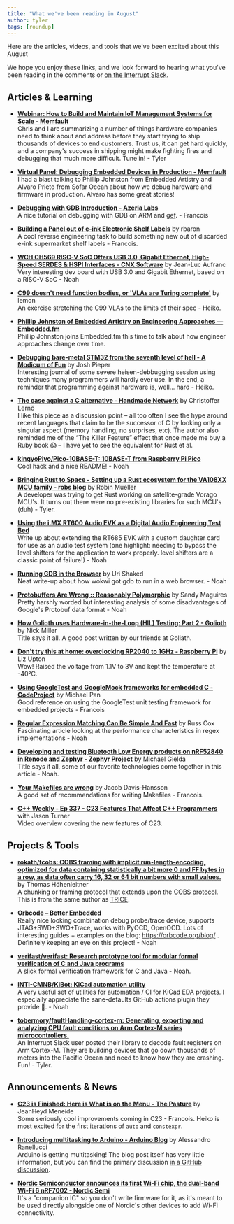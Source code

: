 ```yaml
---
title: "What we've been reading in August"
author: tyler
tags: [roundup]
---
```


<!-- excerpt start -->

Here are the articles, videos, and tools that we've been excited about this
August

<!-- excerpt end -->

We hope you enjoy these links, and we look forward to hearing what you've been
reading in the comments or [on the Interrupt Slack](https://interrupt-slack.herokuapp.com/).

## Articles & Learning

- [**Webinar: How to Build and Maintain IoT Management Systems for Scale - Memfault**](https://hubs.la/Q01kh_bT0)<br>
  Chris and I are summarizing a number of things hardware companies need to think about and address before they start trying to ship thousands of devices to end customers. Trust us, it can get hard quickly, and a company's success in shipping might make fighting fires and debugging that much more difficult. Tune in! - Tyler

- [**Virtual Panel: Debugging Embedded Devices in Production - Memfault**](https://hubs.la/Q01kj0GW0)<br>
  I had a blast talking to Phillip Johnston from Embedded Artistry and Alvaro Prieto from Sofar Ocean about how we debug hardware and firmware in production. Alvaro has some great stories!

- [**Debugging with GDB Introduction - Azeria Labs**](https://azeria-labs.com/debugging-with-gdb-introduction/)<br>
A nice tutorial on debugging with GDB on ARM and [gef](https://github.com/hugsy/gef). - Francois

- [**Building a Panel out of e-ink Electronic Shelf Labels**](https://rbaron.net/blog/2022/07/29/Daisy-chaining-multiple-electronic-shelf-labels.html) by rbaron<br>
A cool reverse engineering task to build something new out of discarded e-ink supermarket shelf labels - Francois.

- [**WCH CH569 RISC-V SoC Offers USB 3.0, Gigabit Ethernet, High-Speed SERDES & HSPI Interfaces - CNX Software**](https://www.cnx-software.com/2020/07/21/wch-ch569-risc-v-soc-offers-usb-3-0-gigabit-ethernet-high-speed-serdes-hspi-interfaces/) by Jean-Luc Aufranc<br>
Very interesting dev board with USB 3.0 and Gigabit Ethernet, based on a RISC-V SoC - Noah

- [**C99 doesn't need function bodies, or 'VLAs are Turing complete'**](https://lemon.rip/w/c99-vla-tricks/) by lemon<br>
An exercise stretching the C99 VLAs to the limits of their spec - Heiko.

- [**Phillip Johnston of Embedded Artistry on Engineering Approaches — Embedded.fm**](https://embedded.fm/episodes/423)<br>
Phillip Johnston joins Embedded.fm this time to talk about how engineer approaches change over time.

- [**Debugging bare-metal STM32 from the seventh level of hell - A Modicum of Fun**](https://jpieper.com/2022/08/05/debugging-bare-metal-stm32-from-the-seventh-level-of-hell/) by Josh Pieper<br>
Interesting journal of some severe heisen-debbugging session using techniques many programmers will hardly ever use. In the end, a reminder that programming against hardware is, well… hard - Heiko.

- [**The case against a C alternative - Handmade Network**](https://c3.handmade.network/blog/p/8486-the_case_against_a_c_alternative) by Christoffer Lernö<br>
I like this piece as a discussion point – all too often I see the hype around recent languages that claim to be the successor of C by looking only a singular aspect (memory handling, no surprises, etc). The author also reminded me of the “The Killer Feature” effect that once made me buy a Ruby book 😱 – I have yet to see the equivalent for Rust et al.

- [**kingyoPiyo/Pico-10BASE-T: 10BASE-T from Raspberry Pi Pico**](https://github.com/kingyoPiyo/Pico-10BASE-T)<br>
Cool hack and a nice README! - Noah

- [**Bringing Rust to Space - Setting up a Rust ecosystem for the VA108XX MCU family - robs blog**](https://robamu.github.io/post/rust-ecosystem/) by Robin Mueller<br>
A developer was trying to get Rust working on satellite-grade Vorago MCU's. It turns out there were no pre-existing libraries for such MCU's (duh) - Tyler.

- [**Using the i.MX RT600 Audio EVK as a Digital Audio Engineering Test Bed**](https://community.nxp.com/t5/Blogs/Using-the-i-MX-RT600-Audio-EVK-as-a-Digital-Audio-Engineering/ba-p/1514120)<br>
Write up about extending the RT685 EVK with a custom daughter card for use as an audio test system (one highlight: needing to bypass the level shifters for the application to work properly. level shifters are a classic point of failure!) - Noah

- [**Running GDB in the Browser**](https://blog.wokwi.com/running-gdb-in-the-browser/) by Uri Shaked<br>
Neat write-up about how wokwi got gdb to run in a web browser. - Noah

- [**Protobuffers Are Wrong :: Reasonably Polymorphic**](https://reasonablypolymorphic.com/blog/protos-are-wrong/) by Sandy Maguires<br>
Pretty harshly worded but interesting analysis of some disadvantages of Google's Protobuf data format - Noah

- [**How Golioth uses Hardware-in-the-Loop (HIL) Testing: Part 2 - Golioth**](https://blog.golioth.io/golioth-hil-testing-part2/) by Nick Miller<br>
Title says it all. A good post written by our friends at Goliath.

- [**Don't try this at home: overclocking RP2040 to 1GHz - Raspberry Pi**](https://www.raspberrypi.com/news/dont-try-this-at-home-overclocking-rp2040-to-1ghz/) by Liz Upton<br>
Wow! Raised the voltage from 1.1V to 3V and kept the temperature at -40°C. 

- [**Using GoogleTest and GoogleMock frameworks for embedded C - CodeProject**](https://www.codeproject.com/articles/1040972/using-googletest-and-googlemock-frameworks-for-emb) by Michael Pan<br>
Good reference on using the GoogleTest unit testing framework for embedded projects - Francois

- [**Regular Expression Matching Can Be Simple And Fast**](https://swtch.com/~rsc/regexp/regexp1.html) by Russ Cox<br>
Fascinating article looking at the performance characteristics in regex implementations - Noah

- [**Developing and testing Bluetooth Low Energy products on nRF52840 in Renode and Zephyr - Zephyr Project**](https://www.zephyrproject.org/developing-and-testing-bluetooth-low-energy-products-on-nrf52840-in-renode-and-zephyr/) by Michael Gielda<br>
Title says it all, some of our favorite technologies come together in this article - Noah.

- [**Your Makefiles are wrong**](https://tech.davis-hansson.com/p/make/) by Jacob Davis-Hansson<br>
A good set of recommendations for writing Makefiles - Francois.

- [**C++ Weekly - Ep 337 - C23 Features That Affect C++ Programmers**](https://www.youtube.com/watch?v=jOFrKN54M5g) with Jason Turner<br>
Video overview covering the new features of C23.

## Projects & Tools

- [**rokath/tcobs: COBS framing with implicit run-length-encoding, optimized for data containing statistically a bit more 0 and FF bytes in a row, as data often carry 16, 32 or 64 bit numbers with small values.**](https://github.com/rokath/tcobs) by Thomas Höhenleitner<br>
A chunking or framing protocol that extends upon the [COBS protocol](https://en.wikipedia.org/wiki/Consistent_Overhead_Byte_Stuffing). This is from the same author as [TRICE](https://github.com/rokath/trice).

- [**Orbcode – Better Embedded**](https://orbcode.org/)<br>
Really nice looking combination debug probe/trace device, supports JTAG+SWD+SWO+Trace, works with PyOCD, OpenOCD. Lots of interesting guides + examples on the blog: https://orbcode.org/blog/ . Definitely keeping an eye on this project! - Noah

- [**verifast/verifast: Research prototype tool for modular formal verification of C and Java programs**](https://github.com/verifast/verifast)<br>
A slick formal verification framework for C and Java - Noah.

- [**INTI-CMNB/KiBot: KiCad automation utility**](https://github.com/INTI-CMNB/KiBot#usage-of-github-actions)<br>
A very useful set of utilities for automation / CI for KiCad EDA projects. I especially appreciate the sane-defaults GitHub actions plugin they provide 🙌. - Noah

- [**tobermory/faultHandling-cortex-m: Generating, exporting and analyzing CPU fault conditions on Arm Cortex-M series microcontrollers.**](https://github.com/tobermory/faultHandling-cortex-m)<br>
An Interrupt Slack user posted their library to decode fault registers on Arm Cortex-M. They are building devices that go down thousands of meters into the Pacific Ocean and need to know how they are crashing. Fun! - Tyler.

## Announcements & News

- [**C23 is Finished: Here is What is on the Menu - The Pasture**](https://thephd.dev/c23-is-coming-here-is-what-is-on-the-menu) by JeanHeyd Meneide<br>
Some seriously cool improvements coming in C23 - Francois. Heiko is most excited for the first iterations of `auto` and `constexpr`.

- [**Introducing multitasking to Arduino - Arduino Blog**](https://blog.arduino.cc/2022/08/02/introducing-multitasking-to-arduino/) by Alessandro Ranellucci<br>
Arduino is getting multitasking! The blog post itself has very little information, but you can find the primary discussion [in a GitHub discussion](https://github.com/arduino/language/discussions/2). 

- [**Nordic Semiconductor announces its first Wi-Fi chip, the dual-band Wi-Fi 6 nRF7002 - Nordic Semi**](https://www.nordicsemi.com/News/2022/08/Nordic-Semiconductor-announces-its-first-WiFi-chip)<br>
It's a "companion IC" so you don't write firmware for it, as it's meant to be used directly alongside one of Nordic's other devices to add Wi-Fi connectivity. 